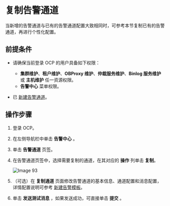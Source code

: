 # 复制告警通道

当新增的告警通道与已有的告警通道配置大致相同时，可参考本节复制已有的告警通道，再进行个性化配置。

## 前提条件

* 请确保当前登录 OCP 的用户具备如下权限：

  * **集群维护**、**租户维护**、**OBProxy 维护**、**仲裁服务维护**、**Binlog 服务维护** 或 **主机维护** 任一资源权限。
  * **告警中心** 菜单权限。

* 已 [新建告警通道](../500.manage-alert-channels/100.create-an-alert-channel.md)。

## 操作步骤

1. 登录 OCP。

2. 在左侧导航栏中单击 **告警中心** 。

3. 单击 **告警通道** 页签。

4. 在告警通道页签中，选择需要复制的通道，在其对应的 **操作** 列单击 **复制**。

   ![Image 93](https://obbusiness-private.oss-cn-shanghai.aliyuncs.com/doc/img/ocp/401/%E5%A4%8D%E5%88%B6%E5%91%8A%E8%AD%A6%E9%80%9A%E9%81%931.png)

5. （可选）在 **复制通道** 页面修改告警通道的基本信息、通道配置和消息配置，详情配置说明可参考 [新建告警模板](100.create-an-alert-channel.md)。

6. 单击 **发送测试消息** ，如果发送成功，可直接单击 **提交** 。
